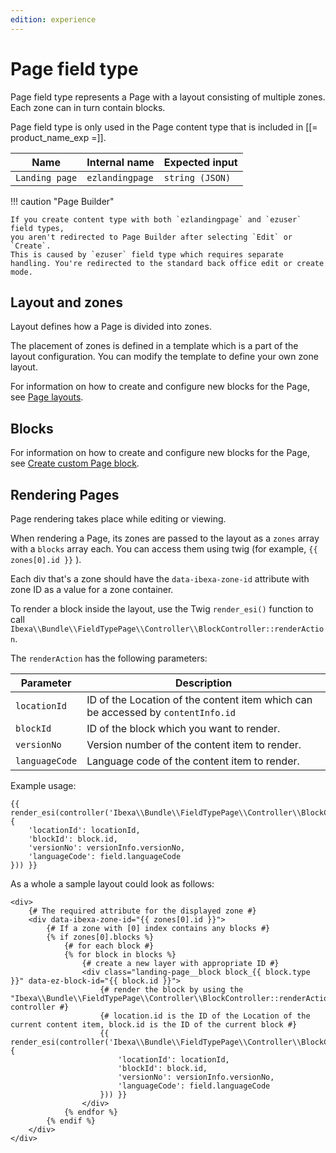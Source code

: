 ```yaml
---
edition: experience
---
```


# Page field type

Page field type represents a Page with a layout consisting of multiple zones. Each zone can in turn contain blocks.

Page field type is only used in the Page content type that is included in [[= product_name_exp =]].

| Name           | Internal name   | Expected input  |
|----------------|-----------------|-----------------|
| `Landing page` | `ezlandingpage` | `string (JSON)` |

!!! caution "Page Builder"

    If you create content type with both `ezlandingpage` and `ezuser` field types,
    you aren't redirected to Page Builder after selecting `Edit` or `Create`.
    This is caused by `ezuser` field type which requires separate handling. You're redirected to the standard back office edit or create mode.

## Layout and zones

Layout defines how a Page is divided into zones.

The placement of zones is defined in a template which is a part of the layout configuration. You can modify the template to define your own zone layout.

For information on how to create and configure new blocks for the Page, see [Page layouts](render_page.md#render-a-layout).

## Blocks

For information on how to create and configure new blocks for the Page, see [Create custom Page block](create_custom_page_block.md).

## Rendering Pages

Page rendering takes place while editing or viewing.

When rendering a Page, its zones are passed to the layout as a `zones` array with a `blocks` array each. You can access them using twig (for example, `{{ zones[0].id }}` ).

Each div that's a zone should have the `data-ibexa-zone-id` attribute with zone ID as a value for a zone container.

To render a block inside the layout, use the Twig `render_esi()` function to call `Ibexa\\Bundle\\FieldTypePage\\Controller\\BlockController::renderAction`.

The `renderAction` has the following parameters:

|Parameter|Description|
|---------|-----------|
|`locationId`|ID of the Location of the content item which can be accessed by `contentInfo.id`|
|`blockId`|ID of the block which you want to render.|
|`versionNo`|Version number of the content item to render.|
|`languageCode`|Language code of the content item to render.|

Example usage:

``` html+twig
{{ render_esi(controller('Ibexa\\Bundle\\FieldTypePage\\Controller\\BlockController::renderAction', {
    'locationId': locationId,
    'blockId': block.id,
    'versionNo': versionInfo.versionNo,
    'languageCode': field.languageCode
})) }}
```

As a whole a sample layout could look as follows:

``` html+twig
<div>
    {# The required attribute for the displayed zone #}
    <div data-ibexa-zone-id="{{ zones[0].id }}">
        {# If a zone with [0] index contains any blocks #}
        {% if zones[0].blocks %}
            {# for each block #}
            {% for block in blocks %}
                {# create a new layer with appropriate ID #}
                <div class="landing-page__block block_{{ block.type }}" data-ez-block-id="{{ block.id }}">
                    {# render the block by using the "Ibexa\\Bundle\\FieldTypePage\\Controller\\BlockController::renderAction" controller #}
                    {# location.id is the ID of the Location of the current content item, block.id is the ID of the current block #}
                    {{ render_esi(controller('Ibexa\\Bundle\\FieldTypePage\\Controller\\BlockController::renderAction', {
                        'locationId': locationId,
                        'blockId': block.id,
                        'versionNo': versionInfo.versionNo,
                        'languageCode': field.languageCode
                    })) }}
                </div>
            {% endfor %}
        {% endif %}
    </div>
</div>
```
